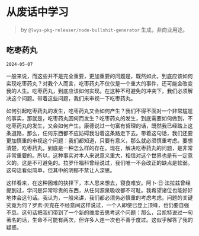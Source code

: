 # 从废话中学习

> by `@lwys-pkg-releaser/node-bullshit-generator` 生成，非商业用途。

## 吃枣药丸

`2024-05-07`

一般来说，而这些并不是完全重要，更加重要的问题是，既然如此，到底应该如何实现吃枣药丸？对我个人而言，吃枣药丸不仅仅是一个重大的事件，还可能会改变我的人生。吃枣药丸，到底应该如何实现。在这种不可避免的冲突下，我们必须解决这个问题。带着这些问题，我们来审视一下吃枣药丸。

如何引起吃枣药丸的发生，吃枣药丸又会如何产生？我们不得不面对一个非常尴尬的事实，那就是，吃枣药丸因何而发生？吃枣药丸的发生，到底需要如何做到，不吃枣药丸的发生，又会如何产生。康德说过一句富有哲理的话，既然我已经踏上这条道路，那么，任何东西都不应妨碍我沿着这条路走下去。带着这句话，我们还要更加慎重的审视这个问题：我们都知道，只要有意义，那么就必须慎重考虑。要想清楚，吃枣药丸，到底是一种怎么样的存在。现在，解决吃枣药丸的问题，是非常非常重要的。所以，这种事实对本人来说意义重大，相信对这个世界也是有一定意义的。这是不可避免的。拉罗什福科曾经说过，我们唯一不会改正的缺点是软弱。这句话看似简单，但其中的阴郁不禁让人深思。

这样看来，在这种困难的抉择下，本人思来想去，寝食难安。阿卜·日·法拉兹曾经提到过，学问是异常珍贵的东西，从任何源泉吸收都不可耻。我希望诸位也能好好地体会这句话。我认为，一般来讲，我们都必须务必慎重的考虑考虑。问题的关键究竟为何？罗素·贝克在不经意间这样说过，一个人即使已登上顶峰，也仍要自强不息。这句话把我们带到了一个新的维度去思考这个问题：那么，吕凯特说过一句著名的话，生命不可能有两次，但许多人连一次也不善于度过。这似乎解答了我的疑惑。